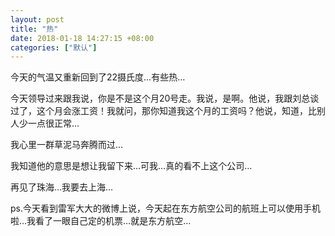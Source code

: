 ```yaml
---
layout: post
title: "热"
date: 2018-01-18 14:27:15 +08:00
categories: ["默认"]
---
```


<p>今天的气温又重新回到了22摄氏度…有些热…</p>
<p>今天领导过来跟我说，你是不是这个月20号走。我说，是啊。他说，我跟刘总谈过了，这个月会涨工资！我就问，那你知道我这个月的工资吗？他说，知道，比别人少一点很正常…</p>
<p>我心里一群草泥马奔腾而过…</p>
<p>我知道他的意思是想让我留下来…可我…真的看不上这个公司…</p>
<p>再见了珠海…我要去上海…</p>
<p>ps.今天看到雷军大大的微博上说，今天起在东方航空公司的航班上可以使用手机啦…我看了一眼自己定的机票…就是东方航空…</p>